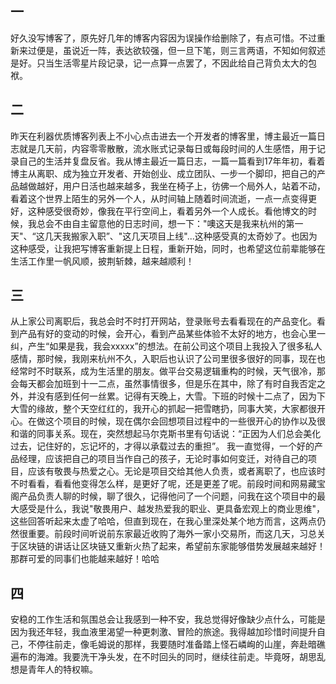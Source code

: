 

## 一
好久没写博客了，原先好几年的博客内容因为误操作给删除了，有点可惜。不过重新来过便是，虽说近一阵，表达欲较强，但一旦下笔，则三言两语，不知如何叙述是好。只当生活零星片段记录，记一点算一点罢了，不因此给自己背负太大的包袱。

## 二
昨天在利器优质博客列表上不小心点击进去一个开发者的博客里，博主最近一篇日志就是几天前，内容零零散散，流水账式记录每日或每段时间的人生感悟，用于记录自己的生活并复盘反省。我从博主最近一篇日志，一篇一篇看到17年年初，看着博主从离职、成为独立开发者、开始创业、成立团队、一步一个脚印，把自己的产品越做越好，用户日活也越来越多，我坐在椅子上，彷佛一个局外人，站着不动，看着这个世界上陌生的另外一个人，从时间轴上随着时间流逝，一点一点变得更好，这种感受很奇妙，像我在平行空间上，看着另外一个人成长。看他博文的时候，我总会不由自主留意他的日志时间，想一下："噢这天是我来杭州的第一天"、“这几天我搬家入职”、"这几天项目上线"...这种感受真的太奇妙了。也因为这种感受，让我把写博客重新提上日程，重新开始，同时，也希望这位前辈能够在生活工作里一帆风顺，披荆斩棘，越来越顺利！

## 三
从上家公司离职后，我总会时不时打开网站，登录账号去看看现在的产品变化。看到产品有好的变动的时候，会开心，看到产品某些体验不太好的地方，也会心里一纠，产生“如果是我，我会xxxxx”的想法。在前公司这个项目上我投入了很多私人感情，那时候，我刚来杭州不久，入职后也认识了公司里很多很好的同事，现在也经常时不时联系，成为生活里的朋友。做平台交易逻辑重构的时候，天气很冷，那会每天都会加班到十一二点，虽然事情很多，但是乐在其中，除了有时自我否定之外，并没有感到任何一丝累。记得有天晚上，大雪。下班的时候十二点了，因为下大雪的缘故，整个天空红红的，我开心的抓起一把雪瞎扔，同事大笑，大家都很开心。在做这个项目的时候，现在偶尔会回想项目过程中的一些很开心的协作以及很和谐的同事关系。现在，突然想起马尔克斯书里有句话说：“正因为人们总会美化过去，记住好的，忘记坏的，才得以承载过去的重担”。
我一直觉得，一个好的产品经理，应该把自己的项目当作自己的孩子，无论时事如何变迁，对待自己的项
目，应该有敬畏与热爱之心。无论是项目交给其他人负责，或者离职了，也应该时不时看看，看看他变得怎么样，是更好了呢，还是更差了呢。前段时间和网易藏宝阁产品负责人聊的时候，聊了很久，记得他问了一个问题，问我在这个项目中的最大感受是什么，我说"敬畏用户、越发热爱我的职业、更具备宏观上的商业思维"，这些回答听起来太虚了哈哈，但直到现在，在我心里深处某个地方而言，这两点仍然很重要。前段时间听说前东家最近收购了海外一家小交易所，而这几天，习总关于区块链的讲话让区块链又重新火热了起来，希望前东家能够借势发展越来越好！那群可爱的同事们也能越来越好！哈哈

## 四
安稳的工作生活和氛围总会让我感到一种不安，我总觉得好像缺少点什么，可能是因为我还年轻，我血液里渴望一种更刺激、冒险的旅途。我得越加珍惜时间提升自己，不停往前走，像毛姆说的那样，我要随时准备踏上怪石嶙峋的山崖，奔赴暗礁遍布的海滩。我要洗干净头发，在不时回头的同时，继续往前走。毕竟呀，胡思乱想是青年人的特权嘛。
